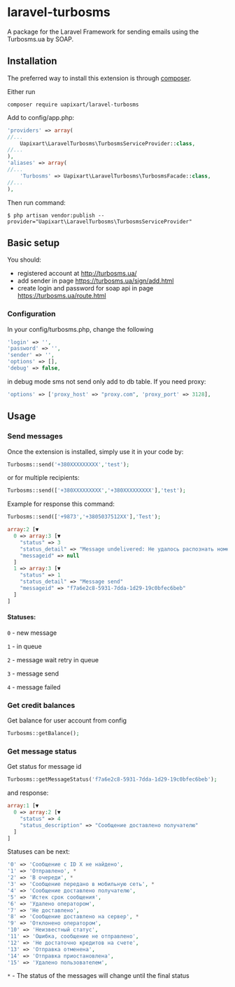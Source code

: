 laravel-turbosms 
=============
A package for the Laravel Framework for sending emails using the Turbosms.ua by SOAP.

Installation
------------
The preferred way to install this extension is through [composer](http://getcomposer.org/download/).

Either run
```shell
composer require uapixart/laravel-turbosms
```
Add to config/app.php:
```php
'providers' => array(
//...
    Uapixart\LaravelTurbosms\TurbosmsServiceProvider::class,
//...
),
'aliases' => array(
//...
    'Turbosms' => Uapixart\LaravelTurbosms\TurbosmsFacade::class,
//...
),
```
Then run command:
```shell
$ php artisan vendor:publish --provider="Uapixart\LaravelTurbosms\TurbosmsServiceProvider"
```
## Basic setup

You should:
* registered account at http://turbosms.ua/
* add sender in page https://turbosms.ua/sign/add.html
* create login and password for soap api in page https://turbosms.ua/route.html

### Configuration

In your config/turbosms.php, change the following
```php
'login' => '',
'password' => '',
'sender' => '',
'options' => [],
'debug' => false,
```
in debug mode sms not send only add to db table.
If you need proxy:
```php
'options' => ['proxy_host' => "proxy.com", 'proxy_port' => 3128],
```

## Usage

### Send messages
Once the extension is installed, simply use it in your code by:
```php
Turbosms::send('+380XXXXXXXXX','test');
```
or for multiple recipients:
```php
Turbosms::send(['+380XXXXXXXXX','+380XXXXXXXXX'],'test');
```

Example for response this command:
```php
Turbosms::send(['+9873','+3805037512XX'],'Test');
```

```php
array:2 [▼
  0 => array:3 [▼
    "status" => 3
    "status_detail" => "Message undelivered: Не удалось распознать номер получателя "+9873""
    "messageid" => null
  ]
  1 => array:3 [▼
    "status" => 1
    "status_detail" => "Message send"
    "messageid" => "f7a6e2c8-5931-7dda-1d29-19c0bfec6beb"
  ]
]
```
#### Statuses:
`0` - new message

`1` - in queue

`2` - message wait retry in queue

`3` - message send

`4` - message failed




### Get credit balances
Get balance for user account from config
```php
Turbosms::getBalance();
```

### Get message status
Get status for message id
```php
Turbosms::getMessageStatus('f7a6e2c8-5931-7dda-1d29-19c0bfec6beb');
```
and response:
```php
array:1 [▼
  0 => array:2 [▼
    "status" => 4
    "status_description" => "Сообщение доставлено получателю"
  ]
]
```
Statuses can be next:
```php
'0' => 'Сообщение с ID X не найдено',
'1' => 'Отправлено', *
'2' => 'В очереди', *
'3' => 'Сообщение передано в мобильную сеть', *
'4' => 'Сообщение доставлено получателю',
'5' => 'Истек срок сообщения',
'6' => 'Удалено оператором',
'7' => 'Не доставлено',
'8' => 'Сообщение доставлено на сервер', *
'9' => 'Отклонено оператором',
'10' => 'Неизвестный статус',
'11' => 'Ошибка, сообщение не отправлено',
'12' => 'Не достаточно кредитов на счете',
'13' => 'Отправка отменена',
'14' => 'Отправка приостановлена',
'15' => 'Удалено пользователем',
```
`*` - The status of the messages will change until the final status
